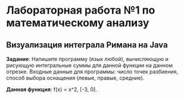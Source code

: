 # Лабораторная работа №1 по математическому анализу

## Визуализация интеграла Римана на Java

**Задание**: Напишите программу (язык любой), вычисляющую и рисующую интегральные суммы для данной функции на 
данном отрезке. Входные данные для программы: число точек разбиения, способ выбора оснащения (левые, правые, средние).

**Данная функция**: f(x) = x^2, [-3, 0].

